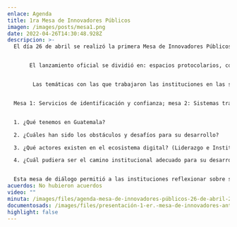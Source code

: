 ```yaml
---
enlace: Agenda
title: 1ra Mesa de Innovadores Públicos
imagen: /images/posts/mesa1.png
date: 2022-04-26T14:30:48.928Z
descripcion: >-
  El día 26 de abril se realizó la primera Mesa de Innovadores Públicos.


       El lanzamiento oficial se dividió en: espacios protocolarios, conferencias y ponencias, intercambio de experiencias y sesiones de diálogo y propuestas en sub-mesas temáticas donde participaron las instituciones públicas escogiendo una temática específica más afín a su experiencia. En los espacios de conferencias y ponencias se visualizó un video inspirativo sobre la transformación digital de Estonia y posteriormente, los avances que ha tenido Guatemala en materia. Su lanzamiento de manera oficial con todas las instituciones públicas participantes tuvo el espíritu de socializar los objetivos de la misma y sensibilizar la oportunidad que representa la creación de la mesa de innovadores públicos. Además, implementar una serie de actividades que recaben insumos valiosos para establecer la ruta de acción de la mesa.


        Las temáticas con las que trabajaron las instituciones en las sub-mesas fueron: 


  Mesa 1: Servicios de identificación y confianza; mesa 2: Sistemas transversales de gobierno; mesa 3: Plataforma de prestación de servicios; mesa 4: Transparencia y anticorrupción; y mesa 5: Datos como activo. Las temáticas giraron alrededor de las siguientes cuestionantes: 


  1. ¿Qué tenemos en Guatemala?

  2. ¿Cuáles han sido los obstáculos y desafíos para su desarrollo? 

  3. ¿Qué actores existen en el ecosistema digital? (Liderazgo e Instituciones); y

  4. ¿Cuál pudiera ser el camino institucional adecuado para su desarrollo? 


  Esta mesa de diálogo permitió a las instituciones reflexionar sobre su papel como servidores públicos, la situación actual en el país en cuanto a las temáticas, los avances y desafíos y lo más importante, generaron propuestas de potencial solución a algunas de las problemáticas.
acuerdos: N﻿o hubieron acuerdos
video: ""
minuta: /images/files/agenda-mesa-de-innovadores-públicos-26-de-abril-2022-1-.pdf
documentosads: /images/files/presentación-1-er.-mesa-de-innovadores-antigua-up-gae-eemg.pdf
highlight: false
---
```

